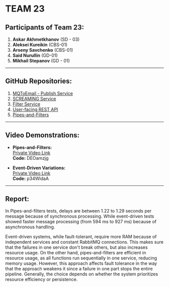 # TEAM 23  

## Participants of Team 23:  
1. **Askar Akhmetkhanov** (SD - 03)  
2. **Aleksei Kureikin** (CBS-01)  
3. **Arseny Savchenko** (CBS-01)  
4. **Said Nurullin** (GD-01)  
5. **Mikhail Stepanov** (GD - 01)  

---

## GitHub Repositories:  
1. [MQToEmail - Publish Service](https://github.com/dinaraparanid/MQToEmail)  
2. [SCREAMING Service](https://github.com/SaidNurullin/SoftArchScreamingService)  
3. [Filter Service](https://github.com/AskArtwentythree/filter-service)  
4. [User-facing REST API](https://github.com/AlexeyKureykin/message_brokers)  
5. [Pipes-and-Filters](https://github.com/Reelap13/SA2024_PaF)  

---

## Video Demonstrations:  
- **Pipes-and-Filters:**  
  [Private Video Link](https://rutube.ru/video/private/b453fa8b3777ace74baba3b1a126e725/?p=ZSR0QAvHU0EQlj)  
  **Code:** DEOamzjg  

- **Event-Driven Variations:**  
  [Private Video Link](https://rutube.ru/video/private/97308b2c4064bc12b3e94657260731de/?p=_78OPRlWeufy_9)  
  **Code:** p34WldaA  

---

## Report:  

In Pipes-and-filters tests, delays are between 1.22 to 1.29 seconds per message because of synchronous processing. While event-driven tests showed faster message processing (from 594 ms to 927 ms) because of asynchronous handling.

Event-driven systems, while fault-tolerant, require more RAM because of independent services and constant RabbitMQ connections. This makes sure that the failures in one service don't break others, but also increases resource usage. On the other hand, pipes-and-filters are efficient in resource usage, as all functions run sequentially in one service, reducing memory usage. However, this approach affects fault tolerance in the way that the approach weakens it since a failure in one part stops the entire pipeline. Generally, the choice depends on whether the system prioritizes resource efficiency or persistence.
